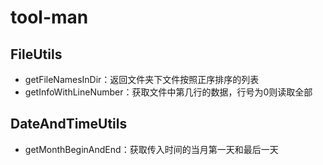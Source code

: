 # tool-man

## FileUtils
* getFileNamesInDir：返回文件夹下文件按照正序排序的列表
* getInfoWithLineNumber：获取文件中第几行的数据，行号为0则读取全部

## DateAndTimeUtils
* getMonthBeginAndEnd：获取传入时间的当月第一天和最后一天